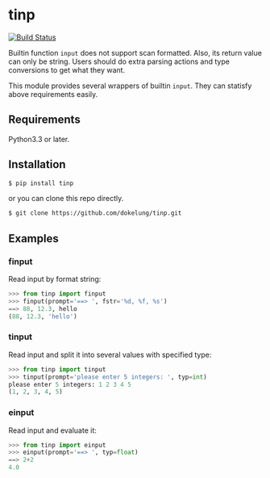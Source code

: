 tinp
=====

[![Build Status](https://travis-ci.org/dokelung/tinp.png?branch=master)](https://travis-ci.org/dokelung/tinp)

Builtin function ``input`` does not support scan formatted. Also, its return value can only be string. Users should do extra parsing actions and type conversions to get what they want.

This module provides several wrappers of builtin ``input``. They can statisfy above requirements easily.

## Requirements

Python3.3 or later.

## Installation

```bash
$ pip install tinp
```

or you can clone this repo directly.

```bash
$ git clone https://github.com/dokelung/tinp.git
```

## Examples

### finput

Read input by format string:

```python
>>> from tinp import finput
>>> finput(prompt='==> ', fstr='%d, %f, %s')
==> 88, 12.3, hello
(88, 12.3, 'hello')
```

### tinput

Read input and split it into several values with specified type:

```python
>>> from tinp import tinput
>>> tinput(prompt='please enter 5 integers: ', typ=int)
please enter 5 integers: 1 2 3 4 5
(1, 2, 3, 4, 5)
```

### einput

Read input and evaluate it:

```python
>>> from tinp import einput
>>> einput(prompt='==> ', typ=float)
==> 2+2
4.0
```
